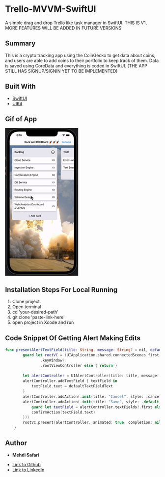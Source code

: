 # Trello-MVVM-SwiftUI
A simple drag and drop Trello like task manager in SwiftUI. THIS IS V1, MORE FEATURES WILL BE ADDED IN FUTURE VERSIONS

## Summary
This is a crypto tracking app using the CoinGecko to get data about coins, and users are able to add coins to their portfolio to keep track of them. Data is saved using CoreData and everything is coded in SwiftUI. (THE APP STILL HAS SIGNUP/SIGNIN YET TO BE IMPLEMENTED)

## Built With
* [SwiftUI](https://developer.apple.com/tutorials/swiftui)
* [UIKit](https://developer.apple.com/documentation/uikit)

## Gif of App
![Gif](./Trello-MVVM-SwiftUI/Assets.xcassets/gif.dataset/gif.gif)

## Installation Steps For Local Running
1. Clone project.
2. Open terminal
3. cd 'your-desired-path'
4. git clone 'paste-link-here'
5. open project in Xcode and run

## Code Snippet Of Getting Alert Making Edits
```swift
func presentAlertTextField(title: String, message: String? = nil, defaultTextFieldText: String? = nil, confirmAction: @escaping (String?) -> ()) {
        guard let rootVC = (UIApplication.shared.connectedScenes.first as? UIWindowScene)?
                .keyWindow?
                .rootViewController else { return }
        
        let alertController = UIAlertController(title: title, message: message, preferredStyle: .alert)
        alertController.addTextField { textField in
            textField.text = defaultTextFieldText
        }
        alertController.addAction(.init(title: "Cancel", style: .cancel) { _ in })
        alertController.addAction(.init(title: "Save", style: .default, handler: { _ in
            guard let textField = alertController.textFields?.first else { return }
            confirmAction(textField.text)
        }))
        rootVC.present(alertController, animated: true, completion: nil)
    }
```


## Author

* **Mehdi Safari**

- [Link to Github](https://github.com/mehdisafari77)
- [Link to LinkedIn](https://www.linkedin.com/in/mehdi-safari-992799142/)
